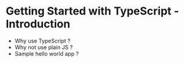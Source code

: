 # Getting Started with TypeScript - Introduction

- Why use TypeScript ?
- Why not use plain JS ?
- Sample hello world app ?
